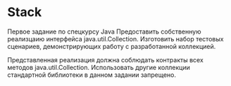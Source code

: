 # Stack
Первое задание по спецкурсу Java
Предоставить собственную реализцаию интерфейса java.util.Collection<E>. Изготовить набор тестовых сценариев, демонстрирующих работу с разработанной коллекцией.

Представленная реализация должна соблюдать контракты всех методов java.util.Collection. Использовать другие коллекции стандартной библиотеки в данном задании запрещено.
